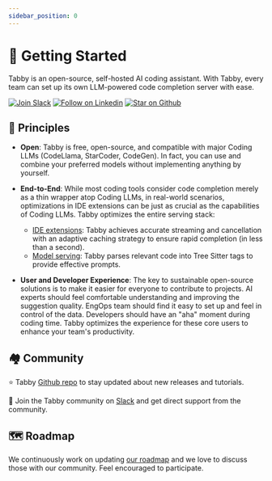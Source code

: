 ```yaml
---
sidebar_position: 0
---
```

# 👋 Getting Started

Tabby is an open-source, self-hosted AI coding assistant. With Tabby, every team can set up its own LLM-powered code completion server with ease.

[![Join Slack](https://shields.io/badge/Join%20Slack-e29351?logo=slack)](https://join.slack.com/t/tabbycommunity/shared_invite/zt-1xeiddizp-bciR2RtFTaJ37RBxr8VxpA)
[![Follow on Linkedin](https://shields.io/badge/Follow%20on%20Linkedin-e29351?logo=linkedin)](https://www.linkedin.com/company/tabbyml/)
[![Star on Github](https://img.shields.io/github/stars/TabbyML/tabby?labelColor=e29351&label=Star&color=ffffff&logo=github)](https://github.com/TabbyML/tabby)

## 📏 Principles
* **Open**: Tabby is free, open-source, and compatible with major Coding LLMs (CodeLlama, StarCoder, CodeGen). In fact, you can use and combine your preferred models without implementing anything by yourself.

* **End-to-End**: While most coding tools consider code completion merely as a thin wrapper atop Coding LLMs, in real-world scenarios, optimizations in IDE extensions can be just as crucial as the capabilities of Coding LLMs.
Tabby optimizes the entire serving stack:
  + <u>IDE extensions</u>: Tabby achieves accurate streaming and cancellation with an adaptive caching strategy to ensure rapid completion (in less than a second).
  + <u>Model serving</u>: Tabby parses relevant code into Tree Sitter tags to provide effective prompts.

* **User and Developer Experience**: The key to sustainable open-source solutions is to make it easier for everyone to contribute to projects.
AI experts should feel comfortable understanding and improving the suggestion quality.
EngOps team should find it easy to set up and feel in control of the data.
Developers should have an "aha" moment during coding time.
Tabby optimizes the experience for these core users to enhance your team's productivity.

## 🏘️ Community

⭐ Tabby [Github repo](https://github.com/TabbyML/tabby) to stay updated about new releases and tutorials.

🙋 Join the Tabby community on [Slack](https://join.slack.com/t/tabbycommunity/shared_invite/zt-1xeiddizp-bciR2RtFTaJ37RBxr8VxpA) and get direct support from the community.


## 🗺️ Roadmap
We continuously work on updating [our roadmap](./roadmap) and we love to discuss those with our community. Feel encouraged to participate.
